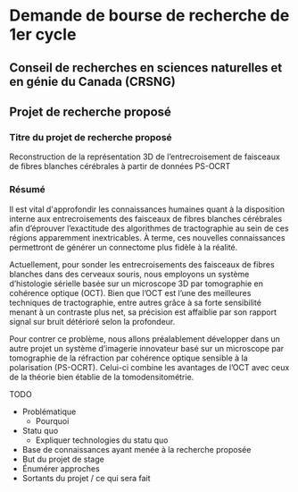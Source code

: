 # Demande de bourse de recherche de 1er cycle

## Conseil de recherches en sciences naturelles et en génie du Canada (CRSNG)

## Projet de recherche proposé

### Titre du projet de recherche proposé

Reconstruction de la représentation 3D de l’entrecroisement de faisceaux de fibres blanches cérébrales à partir de données PS-OCRT

### Résumé

Il est vital d'approfondir les connaissances humaines quant à la disposition interne aux entrecroisements des faisceaux de fibres blanches cérébrales afin d’éprouver l’exactitude des algorithmes de tractographie au sein de ces régions apparemment inextricables. À terme, ces nouvelles connaissances permettront de générer un connectome plus fidèle à la réalité.

Actuellement, pour sonder les entrecroisements des faisceaux de fibres blanches dans des cerveaux souris, nous employons un système d’histologie sérielle basée sur un microscope 3D par tomographie en cohérence optique (OCT). Bien que l’OCT est l’une des meilleures techniques de tractographie, entre autres grâce à sa forte sensibilité menant à un contraste plus net, sa précision est affaiblie par son rapport signal sur bruit détérioré selon la profondeur.

Pour contrer ce problème, nous allons préalablement développer dans un autre projet un système d’imagerie innovateur basé sur un microscope par tomographie de la réfraction par cohérence optique sensible à la polarisation (PS-OCRT). Celui-ci combine les avantages de l’OCT avec ceux de la théorie bien établie de la tomodensitométrie.


TODO
- Problématique
    - Pourquoi
- Statu quo
    - Expliquer technologies du statu quo
- Base de connaissances ayant menée à la recherche proposée
- But du projet de stage
- Énumérer approches
- Sortants du projet / ce qui sera fait
